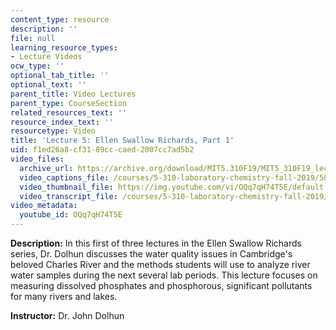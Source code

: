 ```yaml
---
content_type: resource
description: ''
file: null
learning_resource_types:
- Lecture Videos
ocw_type: ''
optional_tab_title: ''
optional_text: ''
parent_title: Video Lectures
parent_type: CourseSection
related_resources_text: ''
resource_index_text: ''
resourcetype: Video
title: 'Lecture 5: Ellen Swallow Richards, Part 1'
uid: f1ed26a8-cf31-89cc-caed-2007cc7ad5b2
video_files:
  archive_url: https://archive.org/download/MIT5.310F19/MIT5_310F19_lec05_300k.mp4
  video_captions_file: /courses/5-310-laboratory-chemistry-fall-2019/5819f90547bf5589a83979469c1dbc37_OQq7qH74T5E.vtt
  video_thumbnail_file: https://img.youtube.com/vi/OQq7qH74T5E/default.jpg
  video_transcript_file: /courses/5-310-laboratory-chemistry-fall-2019/1a011af67db23b8138d9213119afc5af_OQq7qH74T5E.pdf
video_metadata:
  youtube_id: OQq7qH74T5E
---
```


**Description:** In this first of three lectures in the Ellen Swallow Richards series, Dr. Dolhun discusses the water quality issues in Cambridge's beloved Charles River and the methods students will use to analyze river water samples during the next several lab periods. This lecture focuses on measuring dissolved phosphates and phosphorous, significant pollutants for many rivers and lakes.

**Instructor:** Dr. John Dolhun